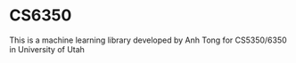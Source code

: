 # CS6350 
This is a machine learning library developed by Anh Tong for
CS5350/6350 in University of Utah
